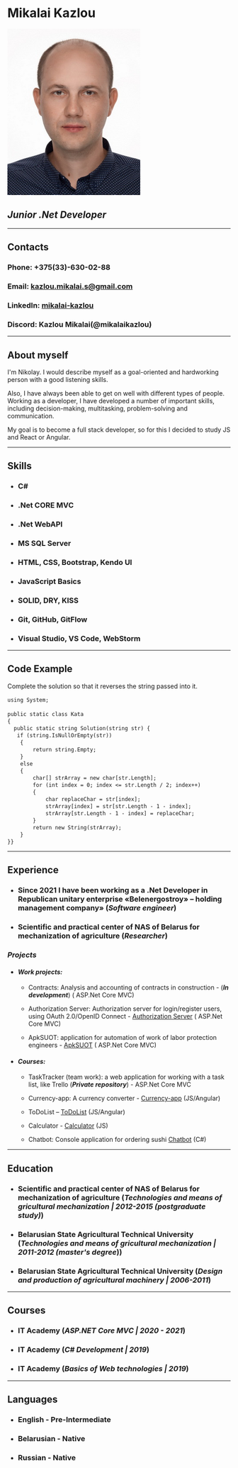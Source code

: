 
# **Mikalai Kazlou**

![photo](./img/photo.jpg "Kazlou Mikalai")

## ***Junior .Net Developer***

---

## **Contacts**

### **Phone:** +375(33)-630-02-88

### **Email:** <kazlou.mikalai.s@gmail.com>

### **LinkedIn:** [mikalai-kazlou](https://www.linkedin.com/in/mikalai-kazlou)

### **Discord:** Kazlou Mikalai(@mikalaikazlou)

---

## **About myself**

 I'm Nikolay. I would describe myself as a goal-oriented and hardworking person with a good listening skills.

Also, I have always been able to get  on well with different types of people. Working as a developer,  I have developed a number of important skills, including decision-making, multitasking, problem-solving and communication.

My goal is to become a full stack developer, so for this I decided to study JS and React or Angular.

---

## **Skills**

* ### **C\#**

* ### **.Net CORE MVC**

* ### **.Net WebAPI**

* ### **MS SQL Server**

* ### **HTML, CSS, Bootstrap, Kendo UI**

* ### **JavaScript Basics**

* ### **SOLID, DRY, KISS**

* ### **Git, GitHub, GitFlow**

* ### **Visual Studio, VS Code, WebStorm**

---

## **Code Example**

Complete the solution so that it reverses the string passed into it.

```
using System;

public static class Kata
{
  public static string Solution(string str) {
   if (string.IsNullOrEmpty(str))
    {
        return string.Empty;
    }
    else
    {
        char[] strArray = new char[str.Length];
        for (int index = 0; index <= str.Length / 2; index++)
        {
            char replaceChar = str[index];
            strArray[index] = str[str.Length - 1 - index];
            strArray[str.Length - 1 - index] = replaceChar;
        }
        return new String(strArray);
    }
}}
```

---

## **Experience**

* ### **Since 2021 I have been working as a .Net Developer in Republican unitary enterprise «Belenergostroy» – holding management company»** (*Software engineer*)

* ### **Scientific and practical center of NAS of Belarus for mechanization of agriculture** (*Researcher*)

### ***Projects***

* #### ***Work projects:*** 
    * Contracts: Analysis and accounting of contracts in construction - (***In development***) ( ASP.Net Core MVC)

    * Authorization Server: Authorization server for login/register users, using OAuth 2.0/OpenID Сonnect - [Authorization Server](https://authsrv.rupbes.by:8011/)  ( ASP.Net Core MVC)

    * ApkSUOT: application for automation of work of labor protection engineers - [ApkSUOT](https://corp.rupbes.by:6969/)  ( ASP.Net Core MVC)


* #### ***Courses:*** 
     * TaskTracker (team work): a web application for working with a task list, like Trello (***Private repository***) -  ASP.Net Core MVC

     * Currency-app: A currency converter - [Currency-app](https://bitbucket.org/mikalaikazlou/frontendrepository/src/feature-angular-currency-app-kazlou/angular-currency/currency-app/) (JS/Angular)

     * ToDoList – [ToDoList](https://bitbucket.org/mikalaikazlou/frontendrepository/src/feature-angular-todolist-kazlou/ToDoList/) (JS/Angular)

     * Calculator - [Calculator](https://github.com/mikalaikazlou/DOTNET_PROJECT1/tree/master) (JS)

     * Сhatbot: Console application for ordering sushi [Chatbot](https://github.com/mikalaikazlou/DOTNET_PROJECT1/tree/master)  (C#)

---

## **Education**

* ### **Scientific and practical center of NAS of Belarus for mechanization of agriculture** (*Technologies and means of  gricultural mechanization | 2012-2015 (postgraduate study)*)

* ### **Belarusian State Agricultural Technical University** (*Technologies and means of  gricultural mechanization | 2011-2012 (master's degree*))

* ### **Belarusian State Agricultural Technical University** (*Design and production of agricultural machinery | 2006-2011*)

---

## **Courses**

* ### **IT Academy** (*ASP.NET Core MVC | 2020 - 2021*)

* ### **IT Academy** (*C# Development | 2019*)

* ### **IT Academy** (*Basics of Web technologies | 2019*)

---

## **Languages**

* ### **English - Pre-Intermediate**

* ### **Belarusian - Native**

* ### **Russian - Native**
